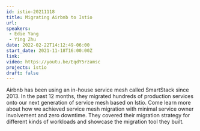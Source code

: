 ```yaml
---
id: istio-20211118
title: Migrating Airbnb to Istio
url: 
speakers:
 - Edie Yang
 - Ying Zhu
date: 2022-02-22T14:12:49-06:00
start_date: 2021-11-18T16:00:00Z
link:  
video: https://youtu.be/EqdY5rzamsc
projects: istio 
draft: false
---
```


Airbnb has been using an in-house service mesh called SmartStack since 2013. In the past 12 months, they migrated hundreds of production services onto our next generation of service mesh based on Istio. Come learn more about how we achieved service mesh migration with minimal service owner involvement and zero downtime. They covered their migration strategy for different kinds of workloads and showcase the migration tool they built. 
